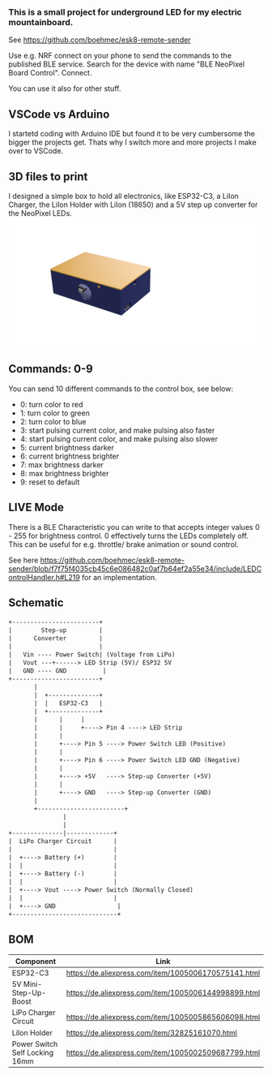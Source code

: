 ### This is a small project for underground LED for my electric mountainboard.

See https://github.com/boehmec/esk8-remote-sender

Use e.g. NRF connect on your phone to send the commands to the published BLE service.
Search for the device with name "BLE NeoPixel Board Control". Connect.

You can use it also for other stuff.

## VSCode vs Arduino

I startetd coding with Arduino IDE but found it to be very cumbersome the bigger the projects get. Thats why I switch more and more projects I make over to VSCode.

## 3D files to print

I designed a simple box to hold all electronics, like ESP32-C3, a LiIon Charger, the LiIon Holder with LiIon (18650) and a 5V step up converter for the NeoPixel LEDs.
![3D Model](/img/3d-model.png)


## Commands: 0-9

You can send 10 different commands to the control box, see below:

- 0: turn color to red
- 1: turn color to green
- 2: turn color to blue
- 3: start pulsing current color, and make pulsing also faster
- 4: start pulsing current color, and make pulsing also slower
- 5: current brightness darker
- 6: current brightness brighter
- 7: max brightness darker
- 8: max brightness brighter
- 9: reset to default

## LIVE Mode

There is a BLE Characteristic you can write to that accepts integer values 0 - 255 for brightness control.
0 effectively turns the LEDs completely off.
This can be useful for e.g. throttle/ brake animation or sound control.

See here https://github.com/boehmec/esk8-remote-sender/blob/f7f75f4035cb45c6e086482c0af7b64ef2a55e34/include/LEDControlHandler.h#L219
for an implementation.

## Schematic

    +------------------------+
    |        Step-up         |
    |      Converter         |
    |                        |
    |   Vin ---- Power Switch| (Voltage from LiPo)
    |   Vout ---+------> LED Strip (5V)/ ESP32 5V
    |   GND ---- GND          |
    +------------------------+
           |
           |  +--------------+
           |  |   ESP32-C3   |
           |  +--------------+
           |      |     |
           |      |     +----> Pin 4 ----> LED Strip
           |      |
           |      +----> Pin 5 ----> Power Switch LED (Positive)
           |      |
           |      +----> Pin 6 ----> Power Switch LED GND (Negative)
           |      |
           |      +----> +5V   ----> Step-up Converter (+5V)
           |      |
           |      +----> GND   ----> Step-up Converter (GND)
           |
           +------------------------+
                   |
                   |
    +--------------|-------------+
    |  LiPo Charger Circuit      |
    |                            |
    |  +----> Battery (+)        |
    |  |                         |
    |  +----> Battery (-)        |
    |  |                         |
    |  +----> Vout ----> Power Switch (Normally Closed)
    |  |                         |
    |  +----> GND                 |
    +-----------------------------+

## BOM

| Component  | Link |
| ------------- | ------------- |
| ESP32-C3  | https://de.aliexpress.com/item/1005006170575141.html |
| 5V Mini-Step-Up-Boost | https://de.aliexpress.com/item/1005006144998899.html  |
| LiPo Charger Circuit | https://de.aliexpress.com/item/1005005865606098.html |
| LiIon Holder | https://de.aliexpress.com/item/32825161070.html |
| Power Switch Self Locking 16mm| https://de.aliexpress.com/item/1005002509687799.html |

